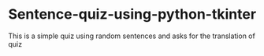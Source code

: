 # Sentence-quiz-using-python-tkinter
This is a simple quiz using random sentences and asks for the translation of quiz
